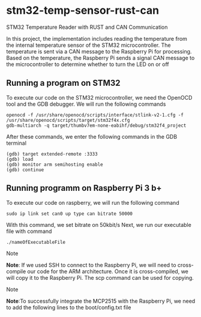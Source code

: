 # stm32-temp-sensor-rust-can
STM32 Temperature Reader with RUST and CAN Communication

In this project, the implementation includes reading the temperature from the internal temperature sensor of the STM32 microcontroller. The temperature is sent via a CAN message to the Raspberry Pi for processing. Based on the temperature, the Raspberry Pi sends a signal CAN message to the microcontroller to determine whether to turn the LED on or off

## Running a program on STM32
To execute our code on the STM32 microcontroller, we need the OpenOCD tool and the GDB debugger. 
We will run the following commands

```
openocd -f /usr/share/openocd/scripts/interface/stlink-v2-1.cfg -f /usr/share/openocd/scripts/target/stm32f4x.cfg
gdb-multiarch -q target/thumbv7em-none-eabihf/debug/stm32f4_project
```
After these commands, we enter the following commands in the GDB terminal

```
(gdb) target extended-remote :3333
(gdb) load
(gdb) monitor arm semihosting enable
(gdb) continue 
```

## Running programm on Raspberry Pi 3 b+
To execute our code on raspberry, we will run the following command
```
sudo ip link set can0 up type can bitrate 50000
```
With this command, we set bitrate on 50kbit/s
Next, we run our executable file with command
```
./nameOfExecutableFile
```

> [!NOTE]
> **Note**: If we used SSH to connect to the Raspberry Pi, we will need to cross-compile our code for the ARM architecture. Once it is cross-compiled, we will copy it to the Raspberry Pi. The scp command can be used for copying.

> [!NOTE]
> **Note**:To successfully integrate the MCP2515 with the Raspberry Pi, we need to add the following lines to the boot/config.txt file
